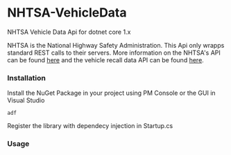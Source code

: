 # NHTSA-VehicleData
NHTSA Vehicle Data Api for dotnet core 1.x

NHTSA is the National Highway Safety Administration. This Api only wrapps standard REST calls to their servers. 
More information on the NHTSA's API can be found [here](https://vpic.nhtsa.dot.gov/api/)
and the vehicle recall data API can be found [here](https://one.nhtsa.gov/webapi/Default.aspx?Recalls/API/83).


### Installation
Install the NuGet Package in your project using PM Console or the GUI in Visual Studio

`adf`

Register the library with dependecy injection in Startup.cs


### Usage